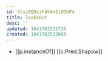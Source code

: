 ```yaml
---
id: 6lsz0QHsiF4S4mZi0OhP4
title: looksOut
desc: ''
updated: 1641762525726
created: 1641762522665
---
```


- [[p.instanceOf]] [[c.Pred.Shapow]]
